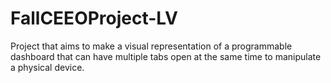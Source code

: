 # FallCEEOProject-LV

Project that aims to make a visual representation of a programmable dashboard that can have multiple tabs open at the same time to manipulate a physical device.
